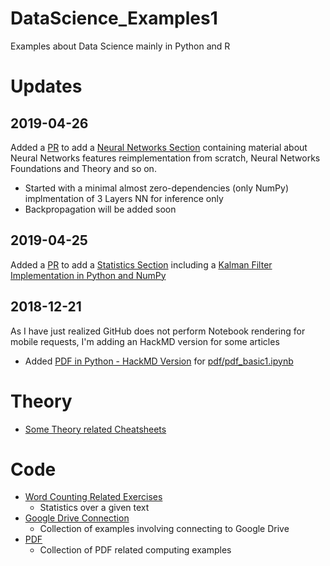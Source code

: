 
# DataScience_Examples1

Examples about Data Science mainly in Python and R 

# Updates 

## 2019-04-26 

Added a [PR](https://github.com/NicolaBernini/DataScience_Examples1/pull/5) to add a [Neural Networks Section](https://github.com/NicolaBernini/DataScience_Examples1/tree/neural_networks_exercise_20190426_1832_1/neural_networks) containing material about Neural Networks features reimplementation from scratch, Neural Networks Foundations and Theory and so on. 
- Started with a minimal almost zero-dependencies (only NumPy) implmentation of 3 Layers NN for inference only 
- Backpropagation will be added soon 

## 2019-04-25 

Added a [PR](https://github.com/NicolaBernini/DataScience_Examples1/pull/4) to add a [Statistics Section](https://github.com/NicolaBernini/DataScience_Examples1/tree/master/statistics) including a [Kalman Filter Implementation in Python and NumPy](https://github.com/NicolaBernini/DataScience_Examples1/tree/master/statistics/kalman_filter)



## 2018-12-21 

As I have just realized GitHub does not perform Notebook rendering for mobile requests, I'm adding an HackMD version for some articles 

- Added [PDF in Python - HackMD Version](https://hackmd.io/jYpJjjipRESanbhOOpKPhQ) for [pdf/pdf_basic1.ipynb](pdf/pdf_basic1.ipynb)

# Theory 

- [Some Theory related Cheatsheets](cheatsheet)

# Code 

- [Word Counting Related Exercises](word_counting/)
  - Statistics over a given text 
- [Google Drive Connection](google_drive_connection/)
  - Collection of examples involving connecting to Google Drive 
- [PDF](pdf/)
  - Collection of PDF related computing examples 




